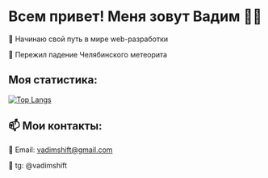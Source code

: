 # Всем привет! Меня зовут Вадим :raising_hand_man:

:small_blue_diamond: Начинаю свой путь в мире web-разработки

:small_blue_diamond: Пережил падение Челябинского метеорита

## Моя статистика:

[![Top Langs](https://github-readme-stats.vercel.app/api/top-langs/?username=vadimshift&langs_count=8)](https://github.com/vadimshift/github-readme-stats)


## :mailbox: Мои контакты:

:small_orange_diamond: Email: vadimshift@gmail.com

:small_orange_diamond: tg: @vadimshift
